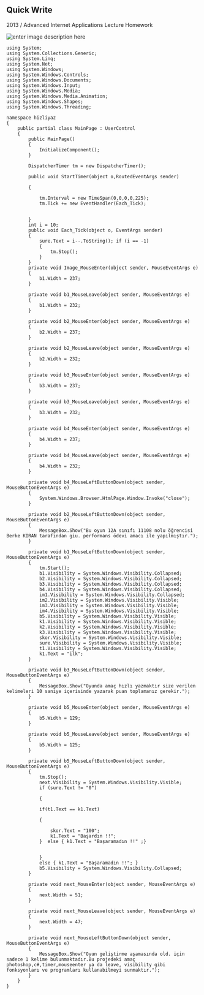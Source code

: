
Quick Write
---------------------
2013 / Advanced Internet Applications Lecture Homework

![enter image description here](https://mir-s3-cdn-cf.behance.net/project_modules/fs/1ddf4855736987.599178c3362b3.png) 


	using System;
	using System.Collections.Generic;
	using System.Linq;
	using System.Net;
	using System.Windows;
	using System.Windows.Controls;
	using System.Windows.Documents;
	using System.Windows.Input;
	using System.Windows.Media;
	using System.Windows.Media.Animation;
	using System.Windows.Shapes;
	using System.Windows.Threading;
	
	namespace hizliyaz
	{
	    public partial class MainPage : UserControl
	    {
	        public MainPage()
	        {
	            InitializeComponent();
	        }
	
	        DispatcherTimer tm = new DispatcherTimer();
	
	        public void StartTimer(object o,RoutedEventArgs sender) 
	        
	        {
	
	            tm.Interval = new TimeSpan(0,0,0,0,225);
	            tm.Tick += new EventHandler(Each_Tick);
	
	        
	        }
	        int i = 10;
	        public void Each_Tick(object o, EventArgs sender)
	        {
	            sure.Text = i--.ToString(); if (i == -1)
	            {
	                tm.Stop();
	            }
	        }
	        private void Image_MouseEnter(object sender, MouseEventArgs e)
	        {
	            b1.Width = 237;
	        }
	
	        private void b1_MouseLeave(object sender, MouseEventArgs e)
	        {
	            b1.Width = 232;
	        }
	
	        private void b2_MouseEnter(object sender, MouseEventArgs e)
	        {
	            b2.Width = 237;
	        }
	
	        private void b2_MouseLeave(object sender, MouseEventArgs e)
	        {
	            b2.Width = 232;
	        }
	
	        private void b3_MouseEnter(object sender, MouseEventArgs e)
	        {
	            b3.Width = 237;
	        }
	
	        private void b3_MouseLeave(object sender, MouseEventArgs e)
	        {
	            b3.Width = 232;
	        }
	
	        private void b4_MouseEnter(object sender, MouseEventArgs e)
	        {
	            b4.Width = 237;
	        }
	
	        private void b4_MouseLeave(object sender, MouseEventArgs e)
	        {
	            b4.Width = 232;
	        }
	
	        private void b4_MouseLeftButtonDown(object sender, MouseButtonEventArgs e)
	        {
	            System.Windows.Browser.HtmlPage.Window.Invoke("close");
	        }
	
	        private void b2_MouseLeftButtonDown(object sender, MouseButtonEventArgs e)
	        {
	            MessageBox.Show("Bu oyun 12A sınıfı 11108 nolu öğrencisi Berke KIRAN tarafından giu. performans ödevi amacı ile yapılmıştır.");
	        }
	
	        private void b1_MouseLeftButtonDown(object sender, MouseButtonEventArgs e)
	        {
	            tm.Start();
	            b1.Visibility = System.Windows.Visibility.Collapsed;
	            b2.Visibility = System.Windows.Visibility.Collapsed;
	            b3.Visibility = System.Windows.Visibility.Collapsed;
	            b4.Visibility = System.Windows.Visibility.Collapsed;
	            im1.Visibility = System.Windows.Visibility.Collapsed;
	            im2.Visibility = System.Windows.Visibility.Visible;
	            im3.Visibility = System.Windows.Visibility.Visible;
	            im4.Visibility = System.Windows.Visibility.Visible;
	            b5.Visibility = System.Windows.Visibility.Visible;
	            k1.Visibility = System.Windows.Visibility.Visible;
	            k2.Visibility = System.Windows.Visibility.Visible;
	            k3.Visibility = System.Windows.Visibility.Visible;
	            skor.Visibility = System.Windows.Visibility.Visible;
	            sure.Visibility = System.Windows.Visibility.Visible;
	            t1.Visibility = System.Windows.Visibility.Visible;
	            k1.Text = "ilk";
	        }
	
	        private void b3_MouseLeftButtonDown(object sender, MouseButtonEventArgs e)
	        {
	            MessageBox.Show("Oyunda amaç hızlı yazmaktır size verilen kelimeleri 10 saniye içerisinde yazarak puan toplamanız gerekir.");
	        }
	
	        private void b5_MouseEnter(object sender, MouseEventArgs e)
	        {
	            b5.Width = 129;
	        }
	
	        private void b5_MouseLeave(object sender, MouseEventArgs e)
	        {
	            b5.Width = 125;
	        }
	
	        private void b5_MouseLeftButtonDown(object sender, MouseButtonEventArgs e)
	        {
	            tm.Stop();
	            next.Visibility = System.Windows.Visibility.Visible;
	            if (sure.Text != "0") 
	            
	            { 
	            
	            if(t1.Text == k1.Text)
	            
	            {
	
	                skor.Text = "100";
	                k1.Text = "Başardın !!";
	            }  else { k1.Text = "Başaramadın !!" ;}
	
	
	            }
	            else { k1.Text = "Başaramadın !!"; }
	            b5.Visibility = System.Windows.Visibility.Collapsed;
	        }
	
	        private void next_MouseEnter(object sender, MouseEventArgs e)
	        {
	            next.Width = 51;
	        }
	
	        private void next_MouseLeave(object sender, MouseEventArgs e)
	        {
	            next.Width = 47;
	        }
	
	        private void next_MouseLeftButtonDown(object sender, MouseButtonEventArgs e)
	        {
	            MessageBox.Show("Oyun geliştirme aşamasında old. için sadece 1 kelime bulunmaktadır.Bu projedeki amaç photoshop,c#,timer,mouseenter ya da leave, visibility gibi fonksyonları ve programları kullanabilmeyi sunmaktır.");
	        }
	    }
	}
	
